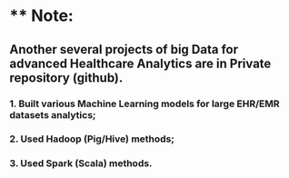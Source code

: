 # ** Note: 
## Another several projects of big Data for advanced Healthcare Analytics are in Private repository (github).

### 1. Built various Machine Learning models for large EHR/EMR datasets analytics;
### 2. Used Hadoop (Pig/Hive) methods;
### 3. Used Spark (Scala) methods.
<br>
<br>
<br>
<br>
<br>
